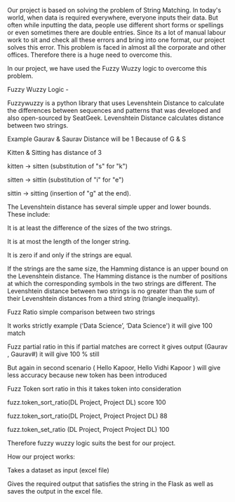 Our project is based on solving the problem of String Matching. In today's world, when data is required everywhere, everyone inputs their data. But often while inputting the data, people use different short forms or spellings or even sometimes there are double entries. Since its a lot of manual labour work to sit and check all these errors and bring into one format, our project solves this error. This problem is faced in almost all the corporate and other offices. Therefore there is a huge need to overcome this. 

In our project, we have used the Fuzzy Wuzzy logic to overcome this problem.

Fuzzy Wuzzy Logic -

Fuzzywuzzy is a python library that uses Levenshtein Distance to calculate the differences between sequences and patterns that was developed and also open-sourced by SeatGeek.
Levenshtein Distance calculates distance between two strings.

Example 
Gaurav & Saurav 
Distance will be 1 
Because of G & S 


Kitten & Sitting has distance of 3 

kitten → sitten (substitution of "s" for "k")

sitten → sittin (substitution of "i" for "e")

sittin → sitting (insertion of "g" at the end).



The Levenshtein distance has several simple upper and lower bounds. These include:

It is at least the difference of the sizes of the two strings.

It is at most the length of the longer string.

It is zero if and only if the strings are equal.

If the strings are the same size, the Hamming distance is an upper bound on the Levenshtein distance. The Hamming distance is the number of positions at which the corresponding symbols in the two strings are different.
The Levenshtein distance between two strings is no greater than the sum of their Levenshtein distances from a third string (triangle inequality).


Fuzz Ratio  simple comparison between two strings 

It works strictly example (‘Data Science’, ‘Data Science') it will give 100  match 


Fuzz partial ratio in this if partial matches are correct it gives output (Gaurav , Gaurav#) it will give 100 % still 

But again in second scenario ( Hello Kapoor, Hello Vidhi Kapoor ) will give less accuracy because new token has been introduced 


Fuzz Token sort ratio in this it takes token into consideration

fuzz.token_sort_ratio(DL Project, Project DL) score 100 

fuzz.token_sort_ratio(DL Project, Project Project DL) 88 

fuzz.token_set_ratio (DL Project, Project Project DL) 100 


Therefore fuzzy wuzzy logic suits the best for our project.

How our project works:

Takes a dataset as input (excel file)

Gives the required output that satisfies the string in the Flask as well as saves the output in the excel file. 






